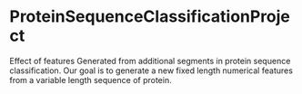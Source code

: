 # ProteinSequenceClassificationProject
Effect of features Generated from additional segments in protein sequence classification. Our goal is to generate a new fixed length numerical features from a variable length sequence of protein.
